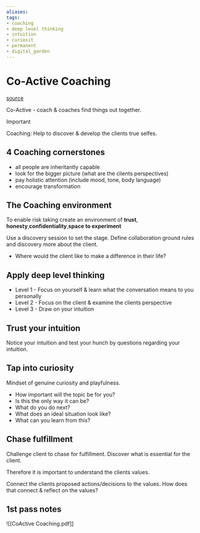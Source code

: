 ```yaml
---
aliases: 
tags: 
- coaching
- deep level thinking
- intuition
- curiosit
- permanent
- digital_garden
---
```

# Co-Active Coaching
[source](https://www.blinkist.com/en/nc/browse/books/co-active-coaching-en?r=1&st=Co-a)

Co-Active - coach & coaches find things out together.

> [!important] 
> Coaching: Help to discover & develop the clients true selfes.

## 4 Coaching cornerstones
+ all people are inheritantly capable
+ look for the bigger picture (what are the clients perspectives)
+ pay holistic attention (include mood, tone, body language)
+ encourage transformation

## The Coaching environment
To enable risk taking create an environment of **trust**, **honesty**,**confidentiality**,**space to experiment**

Use a discovery session to set the stage. Define collaboration ground rules and discovery more about the client.

+ Where would the client like to make a difference in their life?

## Apply deep level thinking
+ Level 1 - Focus on yourself & learn what the conversation means to you personally
+ Level 2 - Focus on the client & examine the clients perspective
+ Level 3 - Draw on your intuition

## Trust your intuition
Notice your intuition and test your hunch by questions regarding your intuition.

## Tap into curiosity
Mindset of genuine curiosity and playfulness.

+ How important will the topic be for you?
+ Is this the only way it can be?
+ What do you do next?
+ What does an ideal situation look like?
+ What can you learn from this?

## Chase fulfillment
Challenge client to chase for fulfillment. 
Discover what is essential for the client.

Therefore it is important to understand the clients values.

Connect the clients proposed actions/decisions to the values. How does that connect & reflect on the values?

## 1st pass notes
![[CoActive Coaching.pdf]]